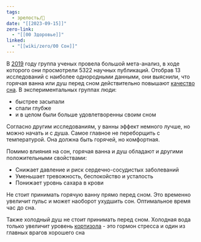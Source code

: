 ```yaml
---
tags:
  - зрелость/🌱
date: "[[2023-09-15]]"
zero-link:
  - "[[00 Здоровье]]"
linked:
  - "[[wiki/zero/00 Сон]]"
---
```

В [2019](2019.md) году группа ученых провела большой мета-анализ, в ходе которого они просмотрели 5322 научных публикаций. Отобрав 13 исследований с наиболее однородными данными, они выяснили, что горячая ванна или душ перед сном действительно повышают [качество сна](Качественный%20сон.md). В экспериментальных группах люди:

- быстрее засыпали
- спали глубже
- и в целом были больше удовлетворенны своим сном

Согласно другим исследованиям, у ванны эффект немного лучше, но можно начать и с душа. Самое главное не переборщить с температурой. Она должна быть горячей, но комфортная.

Помимо влияния на сон, горячая ванна и душ обладают и другими положительными свойствами:
- Снижает давление и риск сердечно-сосудистых заболеваний
- Уменьшает тревожность, беспокойство и усталость
- Понижает уровнь сахара в крови

Не стоит принимать горячую ванну прямо перед сном. Это временно увеличит пульс и может наоборот ухудшить сон. Оптимальное время час до сна.

Также холодный душ не стоит принимать перед сном. Холодная вода только увеличит уровень [кортизола](Кортизол.md) - это гормон стресса и один из главных врагов хорошего сна 